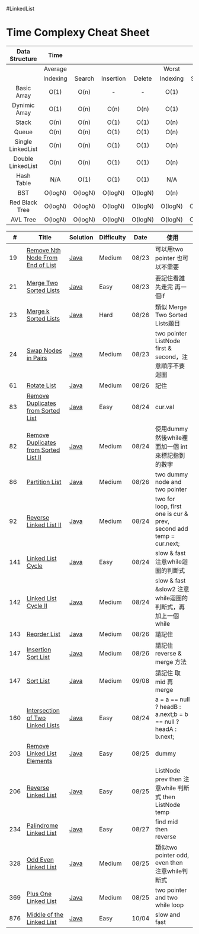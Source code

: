 #LinkedList

# Time Complexy Cheat Sheet

|Data Structure | Time  |        |           |        |       |        |           |        |           Space  |
|:-------------:|:-----:|:------:|:---------:|:------:|:-----:|:------:|:---------:|:------:|:----------------:|
|               |Average|        |           |        | Worst |        |           |        | Worst            |
|               |Indexing | Search | Insertion | Delete |Indexing | Search | Insertion | Delete |                  |
| Basic Array   | O(1)  | O(n)   |     -      | -  | O(1)  | O(n)   | -      | -          | O(n)             |
| Dynimic Array | O(1)  | O(n)   | O(n)      | O(n)   | O(1)  | O(n)   | O(n)      | O(n)   | O(n)             |
| Stack         | O(n)  | O(n)   | O(1)      | O(1)   | O(n)  | O(n)   | O(1)      | O(1)   | O(n)             |
| Queue         | O(n)  | O(n)   | O(1)      | O(1)   | O(n)  | O(n)   | O(1)      | O(1)   | O(n)             |
|Single LinkedList| O(n)  | O(n)   | O(1)      | O(1)   | O(n)  | O(n)   | O(1)      | O(1)   | O(n)             |
|Double LinkedList| O(n)  | O(n)   | O(1)      | O(1)   | O(n)  | O(n)   | O(1)      | O(1)   | O(n)             |
| Hash Table    | N/A  | O(1)   | O(1)      | O(1)   | N/A  | O(n)   | O(n)      | O(n)   | O(n)             |
| BST           | O(logN)  | O(logN)    | O(logN)  | O(logN) | O(n)  | O(n)   | O(n)      | O(n)   | O(n)    |
| Red Black Tree| O(logN)  | O(logN) | O(logN) | O(logN)  | O(logN)  | O(logN) | O(logN) | O(logN)   | O(n)      |
| AVL Tree      | O(logN)  | O(logN) | O(logN) | O(logN)  | O(logN)  | O(logN) | O(logN) | O(logN)   | O(n)      |


| # | Title | Solution | Difficulty | Date | 使用 |
|---| ----- | -------- | ---------- |------|------|
|19|[Remove Nth Node From End of List](https://leetcode.com/problems/remove-nth-node-from-end-of-list/) | [Java]()|Medium|08/23|可以用two pointer 也可以不需要|
|21|[Merge Two Sorted Lists](https://leetcode.com/problems/merge-two-sorted-lists/) | [Java]()|Easy|08/23|要記住看誰先走完 再一個if|
|23|[Merge k Sorted Lists](https://leetcode.com/problems/merge-k-sorted-lists/) | [Java]()|Hard|08/26|類似 Merge Two Sorted Lists題目|
|24|[Swap Nodes in Pairs](https://leetcode.com/problems/swap-nodes-in-pairs/) | [Java]()|Medium|08/23|two pointer ListNode first & second，注意順序不要迴圈|
|61|[Rotate List](https://leetcode.com/problems/rotate-list/) | [Java]()|Medium|08/26|記住|
|83|[Remove Duplicates from Sorted List](https://leetcode.com/problems/remove-duplicates-from-sorted-list/) | [Java]()|Easy|08/24|cur.val|
|82|[Remove Duplicates from Sorted List II](https://leetcode.com/problems/remove-duplicates-from-sorted-list-ii/) | [Java]()|Medium|08/24|使用dummy 然後while裡面加一個 int 來標記指到的數字|
|86|[Partition List](https://leetcode.com/problems/partition-list/) | [Java]()|Medium|08/26|two dummy node and two pointer|
|92|[Reverse Linked List II](https://leetcode.com/problems/reverse-linked-list-ii/) | [Java]()|Medium|08/24|two for loop, first one is cur & prev, second add temp = cur.next;|
|141|[Linked List Cycle](https://leetcode.com/problems/linked-list-cycle/) | [Java]()|Easy|08/24|slow & fast 注意while迴圈的判斷式|
|142|[Linked List Cycle II](https://leetcode.com/problems/linked-list-cycle-ii/) | [Java]()|Medium|08/24|slow & fast &slow2 注意while迴圈的判斷式，再加上一個while|
|143|[Reorder List](https://leetcode.com/problems/insertion-sort-list/) | [Java]()|Medium|08/26|請記住|
|147|[Insertion Sort List](https://leetcode.com/problems/reorder-list/) | [Java]()|Medium|08/26|請記住 reverse & merge 方法|
|147|[Sort List](https://leetcode.com/problems/sort-list/) | [Java]()|Medium|09/08|請記住 取mid 再 merge|
|160|[Intersection of Two Linked Lists](https://leetcode.com/problems/intersection-of-two-linked-lists/) | [Java]()|Easy|08/24|a = a == null ? headB : a.next;b = b == null ? headA : b.next;|
|203|[Remove Linked List Elements](https://leetcode.com/problems/remove-linked-list-elements/) | [Java]()|Easy|08/25|dummy|
|206|[Reverse Linked List](https://leetcode.com/problems/reverse-linked-list/) | [Java]()|Easy|08/25|ListNode prev then 注意while 判斷式 then ListNode temp|
|234|[Palindrome Linked List](https://leetcode.com/problems/palindrome-linked-list/) | [Java]()|Easy|08/27|find mid then reverse|
|328|[Odd Even Linked List](https://leetcode.com/problems/odd-even-linked-list/) | [Java]()|Medium|08/25|類似two pointer odd, even then 注意while判斷式|
|369|[Plus One Linked List](https://leetcode.com/problems/plus-one-linked-list/) | [Java]()|Medium|08/25|two pointer and two while loop|
|876|[Middle of the Linked List](https://leetcode.com/problems/middle-of-the-linked-list/description/) | [Java]()|Easy|10/04|slow and fast|
